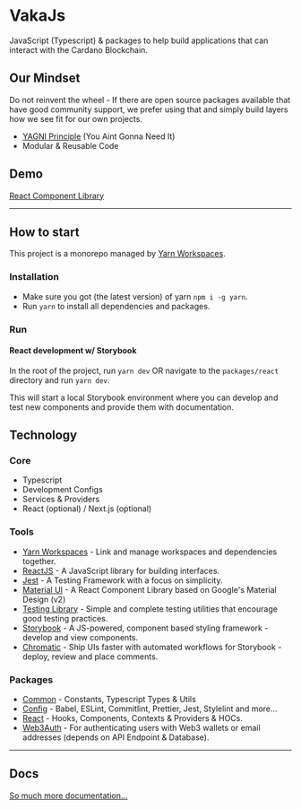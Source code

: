 # VakaJs
JavaScript (Typescript) &amp; packages to help build applications that can interact with the Cardano Blockchain.

## Our Mindset
Do not reinvent the wheel - If there are open source packages available that have good community support, we prefer using that and simply build layers how we see fit for our own projects.
- [YAGNI Principle](https://www.geeksforgeeks.org/what-is-yagni-principle-you-arent-gonna-need-it/) (You Aint Gonna Need It)
- Modular & Reusable Code

## Demo
[React Component Library](https://main--66c0876a279301bd450e1225.chromatic.com)

----------------

## How to start
This project is a monorepo managed by [Yarn Workspaces](https://classic.yarnpkg.com/en/docs/workspaces/).

### Installation
- Make sure you got (the latest version) of yarn `npm i -g yarn`.
- Run `yarn` to install all dependencies and packages.

### Run

#### React development w/ Storybook
In the root of the project, run ```yarn dev``` OR navigate to the `packages/react` directory and run ```yarn dev```. 

This will start a local Storybook environment where you can develop and test new components and provide them with documentation.


## Technology

### Core
- Typescript
- Development Configs
- Services & Providers
- React (optional) / Next.js (optional)

### Tools
- [Yarn Workspaces](https://classic.yarnpkg.com/lang/en/docs/workspaces/) - Link and manage workspaces and dependencies together.
- [ReactJS](https://reactjs.org/) - A JavaScript library for building interfaces.
- [Jest](https://jestjs.io/) - A Testing Framework with a focus on simplicity.
- [Material UI](https://mui.com/) - A React Component Library based on Google's Material Design (v2)
- [Testing Library](https://testing-library.com/) - Simple and complete testing utilities that encourage good testing practices.
- [Storybook](https://storybook.js.org/) - A JS-powered, component based styling framework - develop and view components.
- [Chromatic](https://chromatic.com/) - Ship UIs faster with automated workflows for Storybook - deploy, review and place comments.


### Packages
- [Common](./packages/common) - Constants, Typescript Types & Utils
- [Config](./packages/config) - Babel, ESLint, Commitlint, Prettier, Jest, Stylelint and more...
- [React](./packages/react) - Hooks, Components, Contexts & Providers & HOCs.
- [Web3Auth](./packages/web3-auth) - For authenticating users with Web3 wallets or email addresses (depends on API Endpoint & Database).

----

## Docs
[So much more documentation...](./docs/index.md)
